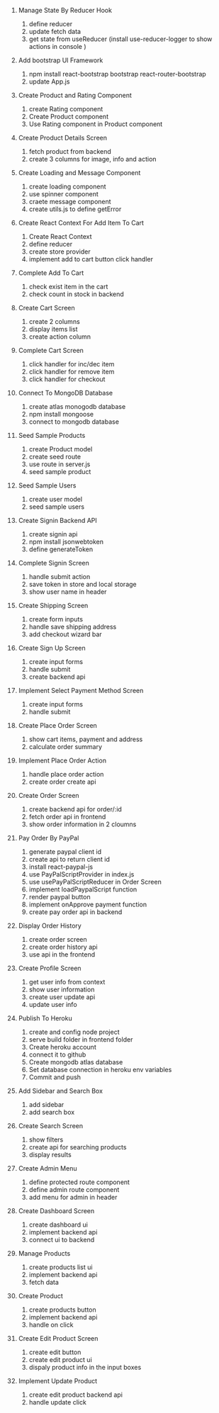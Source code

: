 1. Manage State By Reducer Hook

   1. define reducer
   2. update fetch data
   3. get state from useReducer (install use-reducer-logger to show actions in console )

2. Add bootstrap UI Framework

   1. npm install react-bootstrap bootstrap react-router-bootstrap
   2. update App.js

3. Create Product and Rating Component

   1. create Rating component
   2. Create Product component
   3. Use Rating component in Product component

4. Create Product Details Screen

   1. fetch product from backend
   2. create 3 columns for image, info and action

5. Create Loading and Message Component

   1. create loading component
   2. use spinner component
   3. craete message component
   4. create utils.js to define getError

6. Create React Context For Add Item To Cart

   1. Create React Context
   2. define reducer
   3. create store provider
   4. implement add to cart button click handler

7. Complete Add To Cart

   1. check exist item in the cart
   2. check count in stock in backend

8. Create Cart Screen

   1. create 2 columns
   2. display items list
   3. create action column

9. Complete Cart Screen

   1. click handler for inc/dec item
   2. click handler for remove item
   3. click handler for checkout

10. Connect To MongoDB Database

    1. create atlas monogodb database
    2. npm install mongoose
    3. connect to mongodb database

11. Seed Sample Products

    1. create Product model
    2. create seed route
    3. use route in server.js
    4. seed sample product

12. Seed Sample Users

    1. create user model
    2. seed sample users

13. Create Signin Backend API

    1. create signin api
    2. npm install jsonwebtoken
    3. define generateToken

14. Complete Signin Screen

    1. handle submit action
    2. save token in store and local storage
    3. show user name in header

15. Create Shipping Screen

    1. create form inputs
    2. handle save shipping address
    3. add checkout wizard bar

16. Create Sign Up Screen

    1. create input forms
    2. handle submit
    3. create backend api

17. Implement Select Payment Method Screen

    1. create input forms
    2. handle submit

18. Create Place Order Screen

    1. show cart items, payment and address
    2. calculate order summary

19. Implement Place Order Action

    1. handle place order action
    2. create order create api

20. Create Order Screen

    1. create backend api for order/:id
    2. fetch order api in frontend
    3. show order information in 2 cloumns

21. Pay Order By PayPal

    1. generate paypal client id
    2. create api to return client id
    3. install react-paypal-js
    4. use PayPalScriptProvider in index.js
    5. use usePayPalScriptReducer in Order Screen
    6. implement loadPaypalScript function
    7. render paypal button
    8. implement onApprove payment function
    9. create pay order api in backend

22. Display Order History

    1. create order screen
    2. create order history api
    3. use api in the frontend

23. Create Profile Screen

    1. get user info from context
    2. show user information
    3. create user update api
    4. update user info

24. Publish To Heroku

    1. create and config node project
    2. serve build folder in frontend folder
    3. Create heroku account
    4. connect it to github
    5. Create mongodb atlas database
    6. Set database connection in heroku env variables
    7. Commit and push

25. Add Sidebar and Search Box

    1. add sidebar
    2. add search box

26. Create Search Screen

    1. show filters
    2. create api for searching products
    3. display results

27. Create Admin Menu

    1. define protected route component
    2. define admin route component
    3. add menu for admin in header

28. Create Dashboard Screen

    1. create dashboard ui
    2. implement backend api
    3. connect ui to backend

29. Manage Products

    1. create products list ui
    2. implement backend api
    3. fetch data

30. Create Product

    1. create products button
    2. implement backend api
    3. handle on click

31. Create Edit Product Screen

    1. create edit button
    2. create edit product ui
    3. dispaly product info in the input boxes

32. Implement Update Product

    1. create edit product backend api
    2. handle update click

